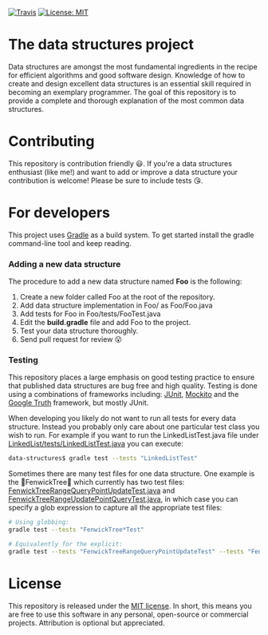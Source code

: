 [![Travis](https://img.shields.io/travis/williamfiset/data-structures.svg)](https://travis-ci.org/williamfiset/data-structures) [![License: MIT](https://img.shields.io/github/license/mashape/apistatus.svg)](https://opensource.org/licenses/MIT)

# The data structures project

Data structures are amongst the most fundamental ingredients in the recipe for efficient algorithms and good software design. Knowledge of how to create and design excellent data structures is an essential skill required in becoming an exemplary programmer. The goal of this repository is to provide a complete and thorough explanation of the most common data structures.

# Contributing

This repository is contribution friendly :smiley:. If you're a data structures enthusiast (like me!) and want to add or improve a data structure your contribution is welcome! Please be sure to include tests :kissing_heart:.

# For developers

This project uses [Gradle](https://gradle.org/) as a build system. To get started install the gradle command-line tool and keep reading.

### Adding a new data structure

The procedure to add a new data structure named **Foo** is the following:

1) Create a new folder called Foo at the root of the repository.
2) Add data structure implementation in Foo/ as Foo/Foo.java
3) Add tests for Foo in Foo/tests/FooTest.java
4) Edit the **build.gradle** file and add Foo to the project.
5) Test your data structure thoroughly.
6) Send pull request for review :open_mouth:

### Testing
This repository places a large emphasis on good testing practice to ensure that published data structures are bug free and high quality. Testing is done using a combinations of frameworks including: [JUnit](http://junit.org/junit4/), [Mockito](http://site.mockito.org/) and the [Google Truth](http://google.github.io/truth) framework, but mostly JUnit.

When developing you likely do not want to run all tests for every data structure. Instead you probably only care about one particular test class you wish to run. For example if you want to run the LinkedListTest.java file under [LinkedList/tests/LinkedListTest.java](LinkedList/tests/LinkedListTest.java) you can execute:
```bash
data-structures$ gradle test --tests "LinkedListTest"
```

Sometimes there are many test files for one data structure. One example is the :evergreen_tree:FenwickTree:evergreen_tree: which currently has two test files: [FenwickTreeRangeQueryPointUpdateTest.java](FenwickTree/tests/FenwickTreeRangeQueryPointUpdateTest.java) and [FenwickTreeRangeUpdatePointQueryTest.java](FenwickTree/tests/FenwickTreeRangeUpdatePointQueryTest.java), in which case you can specify a glob expression to capture all the appropriate test files:
```bash
# Using globbing:
gradle test --tests "FenwickTree*Test"

# Equivalently for the explicit:
gradle test --tests "FenwickTreeRangeQueryPointUpdateTest" --tests "FenwickTreeRangeUpdatePointQueryTest"
```

# License

This repository is released under the [MIT license](https://opensource.org/licenses/MIT). In short, this means you are free to use this software in any personal, open-source or commercial projects. Attribution is optional but appreciated.

